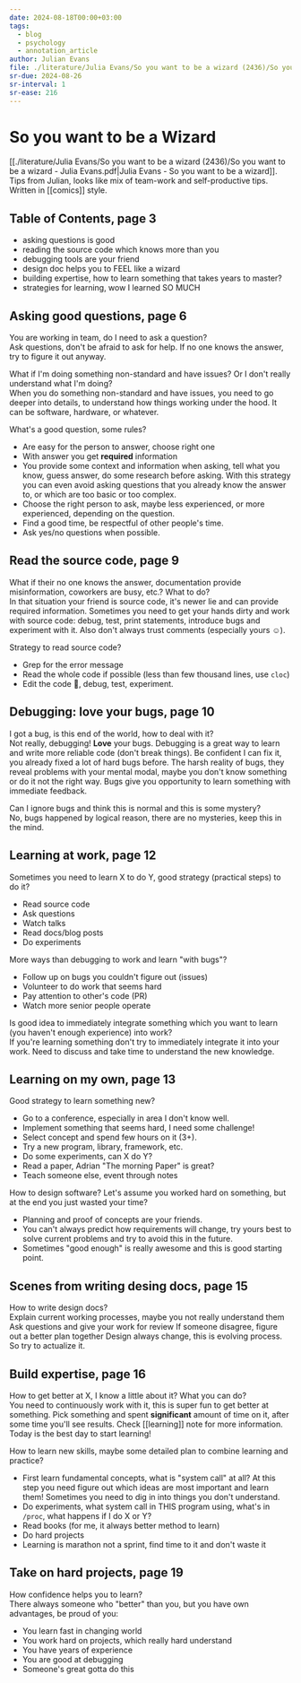 ```yaml
---
date: 2024-08-18T00:00+03:00
tags:
  - blog
  - psychology
  - annotation_article
author: Julian Evans
file: ./literature/Julia Evans/So you want to be a wizard (2436)/So you want to be a wizard - Julia Evans.pdf
sr-due: 2024-08-26
sr-interval: 1
sr-ease: 216
---
```


# So you want to be a Wizard

[[./literature/Julia Evans/So you want to be a wizard (2436)/So you want to be a wizard - Julia Evans.pdf|Julia Evans - So you want to be a wizard]].
Tips from Julian, looks like mix of team-work and self-productive tips. Written
in [[comics]] style.

## Table of Contents, page 3

- asking questions is good
- reading the source code which knows more than you
- debugging tools are your friend
- design doc helps you to FEEL like a wizard
- building expertise, how to learn something that takes years to master?
- strategies for learning, wow I learned SO MUCH

## Asking good questions, page 6

You are working in team, do I need to ask a question?
<br class="f">
Ask questions, don't be afraid to ask for help. If no one knows the answer, try
to figure it out anyway.

What if I'm doing something non-standard and have issues? Or I don't really
understand what I'm doing?
<br class="f">
When you do something non-standard and have issues, you need to go deeper into
details, to understand how things working under the hood. It can be software,
hardware, or whatever.

What's a good question, some rules?
<br class="f">
- Are easy for the person to answer, choose right one
- With answer you get **required** information
- You provide some context and information when asking, tell what you know,
guess answer, do some research before asking. With this strategy you can even
avoid asking questions that you already know the answer to, or which are too
basic or too complex.
- Choose the right person to ask, maybe less experienced, or more experienced,
depending on the question.
- Find a good time, be respectful of other people's time.
- Ask yes/no questions when possible.

## Read the source code, page 9

What if their no one knows the answer, documentation provide misinformation,
coworkers are busy, etc.? What to do?
<br class="f">
In that situation your friend is source code, it's newer lie and can provide
required information. Sometimes you need to get your hands dirty and work with
source code: debug, test, print statements, introduce bugs and experiment with
it. Also don't always trust comments (especially yours ☺).

Strategy to read source code?
<br class="f">
- Grep for the error message
- Read the whole code if possible (less than few thousand lines, use `cloc`)
- Edit the code 🙊, debug, test, experiment.

## Debugging: love your bugs, page 10

I got a bug, is this end of the world, how to deal with it?
<br class="f">
Not really, debugging! **Love** your bugs. Debugging is a great way to learn and
write more reliable code (don't break things). Be confident I can fix it, you
already fixed a lot of hard bugs before. The harsh reality of bugs, they reveal
problems with your mental modal, maybe you don't know something or do it not the
right way. Bugs give you opportunity to learn something with immediate feedback.

Can I ignore bugs and think this is normal and this is some mystery?
<br class="f">
No, bugs happened by logical reason, there are no mysteries, keep this in the
mind.

## Learning at work, page 12

Sometimes you need to learn X to do Y, good strategy (practical steps) to do it?
<br class="f">
- Read source code
- Ask questions
- Watch talks
- Read docs/blog posts
- Do experiments <!--SR:!2024-08-23,1,210-->

More ways than debugging to work and learn "with bugs"?
<br class="f">
- Follow up on bugs you couldn't figure out (issues)
- Volunteer to do work that seems hard
- Pay attention to other's code (PR)
- Watch more senior people operate

Is good idea to immediately integrate something which you want to learn (you
haven't enough experience) into work?
<br class="f">
If you're learning something don't try to immediately integrate it into your
work. Need to discuss and take time to understand the new knowledge. <!--SR:!2024-08-30,7,250-->

## Learning on my own, page 13

Good strategy to learn something new?
<br class="f">
- Go to a conference, especially in area I don't know well.
- Implement something that seems hard, I need some challenge!
- Select concept and spend few hours on it (3+).
- Try a new program, library, framework, etc.
- Do some experiments, can X do Y?
- Read a paper, Adrian "The morning Paper" is great?
- Teach someone else, event through notes

How to design software? Let's assume you worked hard on something, but at the
end you just wasted your time?
<br class="f">
- Planning and proof of concepts are your friends.
- You can't always predict how requirements will change, try yours best to solve
current problems and try to avoid this in the future.
- Sometimes "good enough" is really awesome and this is good starting point.

## Scenes from writing desing docs, page 15

How to write design docs?
<br class="f">
Explain current working processes, maybe you not really understand them
Ask questions and give your work for review
If someone disagree, figure out a better plan together
Design always change, this is evolving process. So try to actualize it.

## Build expertise, page 16

How to get better at X, I know a little about it? What you can do?
<br class="f">
You need to continuously work with it, this is super fun to get better at
something. Pick something and spent **significant** amount of time on it, after
some time you'll see results. Check [[learning]] note for more information.
Today is the best day to start learning!

How to learn new skills, maybe some detailed plan to combine learning and
practice?
<br class="f">
- First learn fundamental concepts, what is "system call" at all? At this step you
need figure out which ideas are most important and learn them! Sometimes you
need to dig in into things you don't understand.
- Do experiments, what system call in THIS program using, what's in `/proc`,
what happens if I do X or Y?
- Read books (for me, it always better method to learn)
- Do hard projects
- Learning is marathon not a sprint, find time to it and don't waste it

## Take on hard projects, page 19

How confidence helps you to learn?
<br class="f">
There always someone who "better" than you, but you have own advantages, be
proud of you:
- You learn fast in changing world
- You work hard on projects, which really hard understand
- You have years of experience
- You are good at debugging
- Someone's great gotta do this
